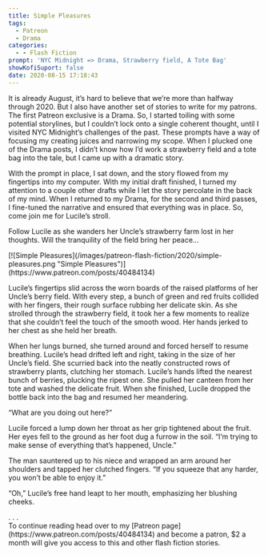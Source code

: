 ```yaml
---
title: Simple Pleasures
tags:
  - Patreon
  - Drama
categories:
  - - Flash Fiction
prompt: 'NYC Midnight => Drama, Strawberry field, A Tote Bag'
showKofiSuport: false
date: 2020-08-15 17:18:43
---
```


It is already August, it’s hard to believe that we’re more than halfway through 2020. But I also have another set of stories to write for my patrons. The first Patreon exclusive is a Drama. So, I started toiling with some potential storylines, but I couldn’t lock onto a single coherent thought, until I visited NYC Midnight’s challenges of the past. These prompts have a way of focusing my creating juices and narrowing my scope. When I plucked one of the Drama posts, I didn’t know how I’d work a strawberry field and a tote bag into the tale, but I came up with a dramatic story.<!-- more -->

With the prompt in place, I sat down, and the story flowed from my fingertips into my computer. With my initial draft finished, I turned my attention to a couple other drafts while I let the story percolate in the back of my mind. When I returned to my Drama, for the second and third passes, I fine-tuned the narrative and ensured that everything was in place. So, come join me for Lucile’s stroll.

Follow Lucile as she wanders her Uncle’s strawberry farm lost in her thoughts. Will the tranquility of the field bring her peace…

<div class="center">[![Simple Pleasures](/images/patreon-flash-fiction/2020/simple-pleasures.png "Simple Pleasures")](https://www.patreon.com/posts/40484134)</div>

Lucile’s fingertips slid across the worn boards of the raised platforms of her Uncle’s berry field. With every step, a bunch of green and red fruits collided with her fingers, their rough surface rubbing her delicate skin. As she strolled through the strawberry field, it took her a few moments to realize that she couldn’t feel the touch of the smooth wood. Her hands jerked to her chest as she held her breath. 

When her lungs burned, she turned around and forced herself to resume breathing. Lucile’s head drifted left and right, taking in the size of her Uncle’s field. She scurried back into the neatly constructed rows of strawberry plants, clutching her stomach. Lucile’s hands lifted the nearest bunch of berries, plucking the ripest one. She pulled her canteen from her tote and washed the delicate fruit. When she finished, Lucile dropped the bottle back into the bag and resumed her meandering.

“What are you doing out here?”

Lucile forced a lump down her throat as her grip tightened about the fruit. Her eyes fell to the ground as her foot dug a furrow in the soil. “I’m trying to make sense of everything that’s happened, Uncle.”

The man sauntered up to his niece and wrapped an arm around her shoulders and tapped her clutched fingers. “If you squeeze that any harder, you won’t be able to enjoy it.”

“Oh,” Lucile’s free hand leapt to her mouth, emphasizing her blushing cheeks.

<div class="center story-ellipses">
.
.
.
</div><div>To continue reading head over to my [Patreon page](https://www.patreon.com/posts/40484134) and become a patron, $2 a month will give you access to this and other flash fiction stories.</div>